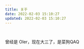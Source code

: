 ```yaml
---
title: 关于
date: 2022-02-03 15:10:27
updated: 2022-02-03 15:10:27
---
```


<br/>

曾经是 OIer，现在大三了，是菜狗QAQ
